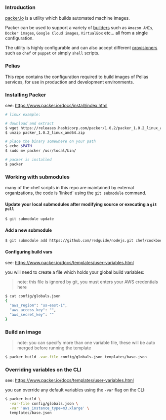 ### Introduction

[packer.io](https://www.packer.io) is a utility which builds automated machine images.

Packer can be used to support a variety of [builders](https://www.packer.io/docs/builders/index.html) such as `Amazon AMIs`, `Docker images`, `Google Cloud images`, `VirtualBox` etc... all from a single configuration.

The utility is highly configurable and can also accept different [provisioners](https://www.packer.io/docs/provisioners/index.html) such as `chef` or `puppet` or simply `shell` scripts.

### Pelias

This repo contains the configuration required to build images of Pelias services, for use in production and development environments.

### Installing Packer

see: https://www.packer.io/docs/install/index.html

```bash
# linux example:

# download and extract
$ wget https://releases.hashicorp.com/packer/1.0.2/packer_1.0.2_linux_amd64.zip
$ unzip packer_1.0.2_linux_amd64.zip

# place the binary somewhere on your path
$ echo $PATH
$ sudo mv packer /usr/local/bin/

# packer is installed
$ packer
```

### Working with submodules

many of the chef scripts in this repo are maintained by external organizations, the code is 'linked' using the `git submodule` command.

#### Update your local submodules after modifying source or executing a `git pull`

```bash
$ git submodule update
```

#### Add a new submodule

```bash
$ git submodule add https://github.com/redguide/nodejs.git chef/cookbooks/nodejs
```

#### Configuring build vars

see: https://www.packer.io/docs/templates/user-variables.html

you will need to create a file which holds your global build variables:

> note: this file is ignored by git, you must enters your AWS credentials here

```bash
$ cat config/globals.json
{
  "aws_region": "us-east-1",
  "aws_access_key": "",
  "aws_secret_key": ""
}
```

### Build an image

> note: you can specify more than one variable file, these will be auto merged before running the template

```bash
$ packer build -var-file config/globals.json templates/base.json
```

### Overriding variables on the CLI

see: https://www.packer.io/docs/templates/user-variables.html

you can override any default variables using the `-var` flag on the CLI:

```bash
$ packer build \
  -var-file config/globals.json \
  -var 'aws_instance_type=m3.xlarge' \
  templates/base.json
```
